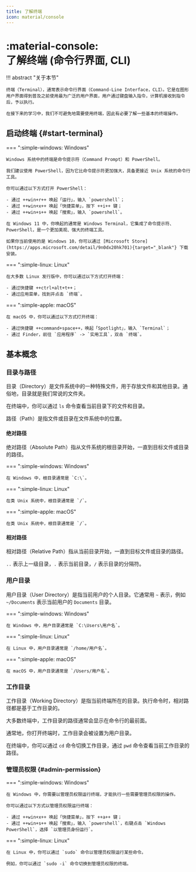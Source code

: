 ```yaml
---
title: 了解终端
icon: material/console
---
```


# :material-console:<br>了解终端 (命令行界面, CLI)

!!! abstract "关于本节"

    终端（Terminal），通常表示命令行界面（Command-Line Interface，CLI）。它是在图形用户界面得到普及之前使用最为广泛的用户界面，用户通过键盘输入指令，计算机接收到指令后，予以执行。

    在接下来的学习中，我们不可避免地需要使用终端，因此有必要了解一些基本的终端操作。

## 启动终端 {#start-terminal}

=== ":simple-windows: Windows"

    Windows 系统中的终端是命令提示符（Command Prompt）和 PowerShell。

    我们建议使用 PowerShell，因为它比命令提示符更加强大，具备更接近 Unix 系统的命令行工具。

    你可以通过以下方式打开 PowerShell：

    - 通过 ++win+r++ 唤起「运行」，输入 `powershell`；
    - 通过 ++win+x++ 唤起「快捷菜单」，按下 ++i++ 键；
    - 通过 ++win+s++ 唤起「搜索」，输入 `powershell`。

    在 Windows 11 中，你唤起的通常是 Windows Terminal，它集成了命令提示符、PowerShell，是一个更加美观、强大的终端工具。

    如果你当前使用的是 Windows 10，你可以通过 [Microsoft Store](https://apps.microsoft.com/detail/9n0dx20hk701){target="_blank"} 下载安装。

=== ":simple-linux: Linux"

    在大多数 Linux 发行版中，你可以通过以下方式打开终端：

    - 通过快捷键 ++ctrl+alt+t++；
    - 通过应用菜单，找到并点击 `终端`。

=== ":simple-apple: macOS"

    在 macOS 中，你可以通过以下方式打开终端：

    - 通过快捷键 ++command+space++，唤起「Spotlight」，输入 `Terminal`；
    - 通过 Finder，前往 `应用程序` -> `实用工具`，双击 `终端`。

## 基本概念

### 目录与路径

目录（Directory）是文件系统中的一种特殊文件，用于存放文件和其他目录。通俗地，目录就是我们常说的文件夹。

在终端中，你可以通过 `ls` 命令查看当前目录下的文件和目录。

路径（Path）是指文件或目录在文件系统中的位置。

#### 绝对路径

绝对路径（Absolute Path）指从文件系统的根目录开始，一直到目标文件或目录的路径。

=== ":simple-windows: Windows"

    在 Windows 中，根目录通常是 `C:\`。

=== ":simple-linux: Linux"

    在类 Unix 系统中，根目录通常是 `/`。

=== ":simple-apple: macOS"

    在类 Unix 系统中，根目录通常是 `/`。

#### 相对路径

相对路径（Relative Path）指从当前目录开始，一直到目标文件或目录的路径。

`..` 表示上一级目录，`.` 表示当前目录，`/` 表示目录的分隔符。

### 用户目录

用户目录（User Directory）是指当前用户的个人目录。它通常用 `~` 表示，例如 `~/Documents` 表示当前用户的 `Documents` 目录。

=== ":simple-windows: Windows"

    在 Windows 中，用户目录通常是 `C:\Users\用户名`。

=== ":simple-linux: Linux"

    在 Linux 中，用户目录通常是 `/home/用户名`。

=== ":simple-apple: macOS"

    在 macOS 中，用户目录通常是 `/Users/用户名`。

### 工作目录

工作目录（Working Directory）是指当前终端所在的目录。执行命令时，相对路径都是基于工作目录的。

大多数终端中，工作目录的路径通常会显示在命令行的最前面。

通常地，你打开终端时，工作目录会被设置为用户目录。

在终端中，你可以通过 `cd` 命令切换工作目录，通过 `pwd` 命令查看当前工作目录的路径。

### 管理员权限 {#admin-permission}

=== ":simple-windows: Windows"

    在 Windows 中，你需要以管理员权限运行终端，才能执行一些需要管理员权限的操作。

    你可以通过以下方式以管理员权限运行终端：

    - 通过 ++win+x++ 唤起「快捷菜单」，按下 ++a++ 键；
    - 通过 ++win+s++ 唤起「搜索」，输入 `powershell`，右键点击 `Windows PowerShell`，选择 `以管理员身份运行`。

=== ":simple-linux: Linux"

    在 Linux 中，你可以通过 `sudo` 命令以管理员权限运行某些命令。

    例如，你可以通过 `sudo -i` 命令切换到管理员权限的终端。
